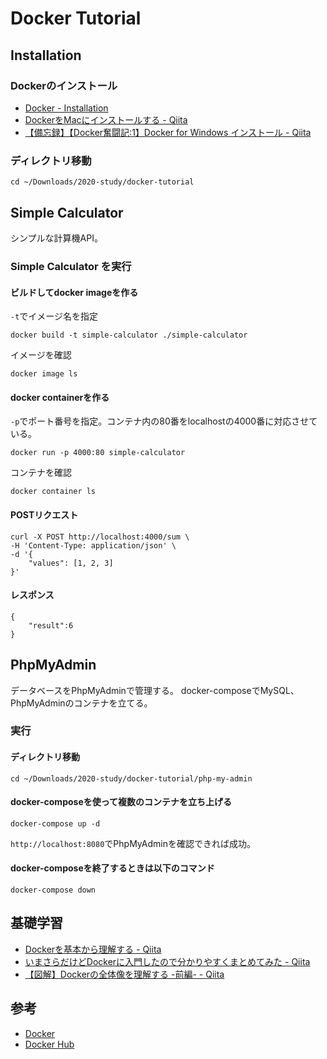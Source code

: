 # Docker Tutorial

## Installation

### Dockerのインストール

- [Docker - Installation](https://docs.docker.com/install/)
- [DockerをMacにインストールする - Qiita](https://qiita.com/kurkuru/items/127fa99ef5b2f0288b81)
- [【備忘録】【Docker奮闘記:1】Docker for Windows インストール - Qiita](https://qiita.com/manamiTakada/items/c1394e5e3358802a9446)

### ディレクトリ移動

``` change directory
cd ~/Downloads/2020-study/docker-tutorial
```

## Simple Calculator

シンプルな計算機API。

### Simple Calculator を実行

#### ビルドしてdocker imageを作る

`-t`でイメージ名を指定

``` build simple calculator
docker build -t simple-calculator ./simple-calculator
```

イメージを確認

```
docker image ls
```

#### docker containerを作る

`-p`でポート番号を指定。コンテナ内の80番をlocalhostの4000番に対応させている。

``` run simple calculator
docker run -p 4000:80 simple-calculator
```

コンテナを確認

```
docker container ls
```

#### POSTリクエスト

``` request /sum
curl -X POST http://localhost:4000/sum \
-H 'Content-Type: application/json' \
-d '{
    "values": [1, 2, 3]
}'
```

#### レスポンス

``` response /sum
{
    "result":6
}
```

## PhpMyAdmin

データベースをPhpMyAdminで管理する。
docker-composeでMySQL、PhpMyAdminのコンテナを立てる。

### 実行

#### ディレクトリ移動

``` change directory
cd ~/Downloads/2020-study/docker-tutorial/php-my-admin
```

#### docker-composeを使って複数のコンテナを立ち上げる

```
docker-compose up -d
```

`http://localhost:8080`でPhpMyAdminを確認できれば成功。

#### docker-composeを終了するときは以下のコマンド

```
docker-compose down
```

## 基礎学習

- [Dockerを基本から理解する - Qiita](https://qiita.com/yosemite2307/items/96deef2ece54dc73827c)
- [いまさらだけどDockerに入門したので分かりやすくまとめてみた - Qiita](https://qiita.com/gold-kou/items/44860fbda1a34a001fc1)
- [【図解】Dockerの全体像を理解する -前編- - Qiita](https://qiita.com/etaroid/items/b1024c7d200a75b992fc)

## 参考

- [Docker](https://www.docker.com/)
- [Docker Hub](https://hub.docker.com/)

